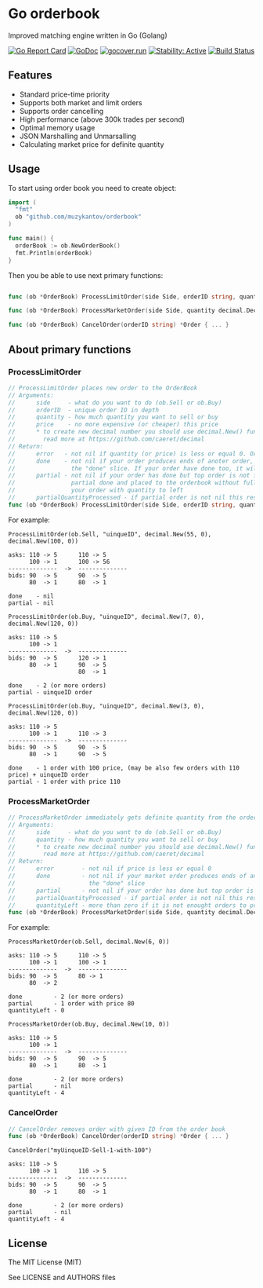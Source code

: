 # Go orderbook

Improved matching engine written in Go (Golang)

[![Go Report Card](https://goreportcard.com/badge/github.com/i25959341/orderbook)](https://goreportcard.com/report/github.com/i25959341/orderbook)
[![GoDoc](https://godoc.org/github.com/i25959341/orderbook?status.svg)](https://godoc.org/github.com/i25959341/orderbook)
[![gocover.run](https://gocover.run/github.com/i25959341/orderbook.svg?style=flat&tag=1.10)](https://gocover.run?tag=1.10&repo=github.com%2Fi25959341%2Forderbook)
[![Stability: Active](https://masterminds.github.io/stability/active.svg)](https://masterminds.github.io/stability/active.html)
[![Build Status](https://travis-ci.org/i25959341/orderbook.svg?branch=master)](https://travis-ci.org/i25959341/orderbook)

## Features

- Standard price-time priority
- Supports both market and limit orders
- Supports order cancelling
- High performance (above 300k trades per second)
- Optimal memory usage
- JSON Marshalling and Unmarsalling
- Calculating market price for definite quantity

## Usage

To start using order book you need to create object:

```go
import (
  "fmt" 
  ob "github.com/muzykantov/orderbook"
)

func main() {
  orderBook := ob.NewOrderBook()
  fmt.Println(orderBook)
}

```

Then you be able to use next primary functions:

```go

func (ob *OrderBook) ProcessLimitOrder(side Side, orderID string, quantity, price decimal.Decimal) (done []*Order, partial *Order, err error) { ... }

func (ob *OrderBook) ProcessMarketOrder(side Side, quantity decimal.Decimal) (done []*Order, partial *Order, quantityLeft decimal.Decimal, err error) { .. }

func (ob *OrderBook) CancelOrder(orderID string) *Order { ... }

```

## About primary functions

### ProcessLimitOrder

```go
// ProcessLimitOrder places new order to the OrderBook
// Arguments:
//      side     - what do you want to do (ob.Sell or ob.Buy)
//      orderID  - unique order ID in depth
//      quantity - how much quantity you want to sell or buy
//      price    - no more expensive (or cheaper) this price
//      * to create new decimal number you should use decimal.New() func
//        read more at https://github.com/caeret/decimal
// Return:
//      error   - not nil if quantity (or price) is less or equal 0. Or if order with given ID is exists
//      done    - not nil if your order produces ends of anoter order, this order will add to
//                the "done" slice. If your order have done too, it will be places to this array too
//      partial - not nil if your order has done but top order is not fully done. Or if your order is
//                partial done and placed to the orderbook without full quantity - partial will contain
//                your order with quantity to left
//      partialQuantityProcessed - if partial order is not nil this result contains processed quatity from partial order
func (ob *OrderBook) ProcessLimitOrder(side Side, orderID string, quantity, price decimal.Decimal) (done []*Order, partial *Order, err error) { ... }
```

For example:
```
ProcessLimitOrder(ob.Sell, "uinqueID", decimal.New(55, 0), decimal.New(100, 0))

asks: 110 -> 5      110 -> 5
      100 -> 1      100 -> 56
--------------  ->  --------------
bids: 90  -> 5      90  -> 5
      80  -> 1      80  -> 1

done    - nil
partial - nil

```

```
ProcessLimitOrder(ob.Buy, "uinqueID", decimal.New(7, 0), decimal.New(120, 0))

asks: 110 -> 5
      100 -> 1
--------------  ->  --------------
bids: 90  -> 5      120 -> 1
      80  -> 1      90  -> 5
                    80  -> 1

done    - 2 (or more orders)
partial - uinqueID order

```

```
ProcessLimitOrder(ob.Buy, "uinqueID", decimal.New(3, 0), decimal.New(120, 0))

asks: 110 -> 5
      100 -> 1      110 -> 3
--------------  ->  --------------
bids: 90  -> 5      90  -> 5
      80  -> 1      90  -> 5

done    - 1 order with 100 price, (may be also few orders with 110 price) + uinqueID order
partial - 1 order with price 110

```

### ProcessMarketOrder

```go
// ProcessMarketOrder immediately gets definite quantity from the order book with market price
// Arguments:
//      side     - what do you want to do (ob.Sell or ob.Buy)
//      quantity - how much quantity you want to sell or buy
//      * to create new decimal number you should use decimal.New() func
//        read more at https://github.com/caeret/decimal
// Return:
//      error        - not nil if price is less or equal 0
//      done         - not nil if your market order produces ends of anoter orders, this order will add to
//                     the "done" slice
//      partial      - not nil if your order has done but top order is not fully done
//      partialQuantityProcessed - if partial order is not nil this result contains processed quatity from partial order
//      quantityLeft - more than zero if it is not enought orders to process all quantity
func (ob *OrderBook) ProcessMarketOrder(side Side, quantity decimal.Decimal) (done []*Order, partial *Order, quantityLeft decimal.Decimal, err error) { .. }
```

For example:
```
ProcessMarketOrder(ob.Sell, decimal.New(6, 0))

asks: 110 -> 5      110 -> 5
      100 -> 1      100 -> 1
--------------  ->  --------------
bids: 90  -> 5      80 -> 1
      80  -> 2

done         - 2 (or more orders)
partial      - 1 order with price 80
quantityLeft - 0

```

```
ProcessMarketOrder(ob.Buy, decimal.New(10, 0))

asks: 110 -> 5
      100 -> 1
--------------  ->  --------------
bids: 90  -> 5      90  -> 5
      80  -> 1      80  -> 1
                    
done         - 2 (or more orders)
partial      - nil
quantityLeft - 4

```

### CancelOrder

```go
// CancelOrder removes order with given ID from the order book
func (ob *OrderBook) CancelOrder(orderID string) *Order { ... }
```

```
CancelOrder("myUinqueID-Sell-1-with-100")

asks: 110 -> 5
      100 -> 1      110 -> 5
--------------  ->  --------------
bids: 90  -> 5      90  -> 5
      80  -> 1      80  -> 1
                    
done         - 2 (or more orders)
partial      - nil
quantityLeft - 4

```

## License

The MIT License (MIT)

See LICENSE and AUTHORS files
